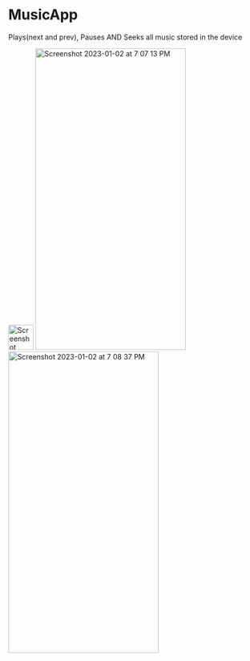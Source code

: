 # MusicApp
Plays(next and prev), Pauses AND Seeks all music stored in the device

<img width="50" alt="Screenshot 2023-01-02 at 7 04 32 PM" src="https://user-images.githubusercontent.com/92915999/210239085-591e3fba-d2cd-436c-ae64-d1934bc51a5d.png">
<img width="300" 
     height="600" alt="Screenshot 2023-01-02 at 7 07 13 PM" src="https://user-images.githubusercontent.com/92915999/210239091-6822a7fb-c834-43d4-a8e5-957049d590be.png">
<img width="300" 
     height="600" alt="Screenshot 2023-01-02 at 7 08 37 PM" src="https://user-images.githubusercontent.com/92915999/210239101-85b9bf6b-f2a9-4e52-80e2-3990c5f8844d.png">
